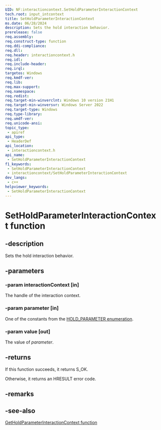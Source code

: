 ```yaml
---
UID: NF:interactioncontext.SetHoldParameterInteractionContext
tech.root: input_intcontext
title: SetHoldParameterInteractionContext
ms.date: 06/28/2024
description: Sets the hold interaction behavior.
prerelease: false
req.assembly: 
req.construct-type: function
req.ddi-compliance: 
req.dll: 
req.header: interactioncontext.h
req.idl: 
req.include-header: 
req.irql: 
targetos: Windows
req.kmdf-ver: 
req.lib: 
req.max-support: 
req.namespace: 
req.redist: 
req.target-min-winverclnt: Windows 10 version 21H1
req.target-min-winversvr: Windows Server 2022
req.target-type: Windows
req.type-library: 
req.umdf-ver: 
req.unicode-ansi: 
topic_type:
 - apiref
api_type:
 - HeaderDef
api_location:
 - interactioncontext.h
api_name:
 - SetHoldParameterInteractionContext
f1_keywords:
 - SetHoldParameterInteractionContext
 - interactioncontext/SetHoldParameterInteractionContext
dev_langs:
 - c++
helpviewer_keywords:
 - SetHoldParameterInteractionContext
---
```


# SetHoldParameterInteractionContext function

## -description

Sets the hold interaction behavior.

## -parameters

### -param interactionContext [in]

The handle of the interaction context.

### -param parameter [in]

One of the constants from the [HOLD_PARAMETER enumeration](ne-interactioncontext-hold_parameter.md).

### -param value [out]

The value of *parameter*.

## -returns

If this function succeeds, it returns S_OK.

Otherwise, it returns an HRESULT error code.

## -remarks

## -see-also

[GetHoldParameterInteractionContext function](nf-interactioncontext-getholdparameterinteractioncontext.md)
